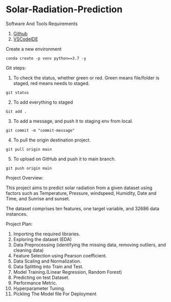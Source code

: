 # Solar-Radiation-Prediction

Software And Tools Requirements
1. [Github](https://github.com)
2. [VSCodeIDE](https://code.visualstudio.com)

Create a new environment

```
conda create -p venv python==3.7 -y
```

Git steps:
1. To check the status, whether green or red. Green means file/folder is staged, red means needs to staged.
```
git status
``` 
2. To add everything to staged
```
Git add .
```
3. To add a message, and push it to staging env from local.
```
git commit -m "commit-message" 
```
4. To pull the origin destination project.
```
git pull origin main
```
5. To upload on GitHub and push it to main branch.
```
git push origin main
```


Project Overview:

This project aims to predict solar radiation from a given dataset using factors such as Temperature, Pressure, windspeed, Humidity, Date and Time, and Sunrise and sunset.

The dataset comprises ten features, one target variable, and 32686 data instances.

Project Plan:

1. Importing the required libraries.
2. Exploring the dataset (EDA)
3. Data Preprocessing (identifying the missing data, removing outliers, and cleaning data)
4. Feature Selection using Pearson coefficient.
5. Data Scaling and Normalization.
6. Data Splitting into Train and Test.
7. Model Training.(Linear Regression, Random Forest)
8. Predicting on test Dataset.
9. Performance Metric.
10. Hyperparameter Tuning.
11. Pickling The Model file For Deployment 

